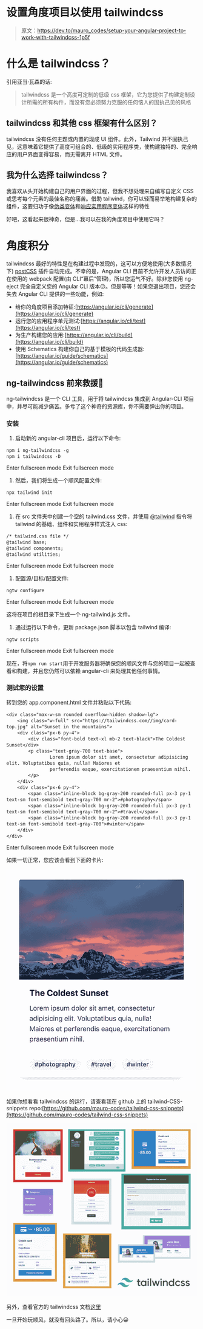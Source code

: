 # 设置角度项目以使用 tailwindcss

> 原文：<https://dev.to/mauro_codes/setup-your-angular-project-to-work-with-tailwindcss-1p5f>

# 什么是 tailwindcss？

引用亚当·瓦森的话:

> tailwindcss 是一个高度可定制的低级 css 框架，它为您提供了构建定制设计所需的所有构件，而没有您必须努力克服的任何恼人的固执己见的风格

## tailwindcss 和其他 css 框架有什么区别？

tailwindcss 没有任何主题或内置的现成 UI 组件。此外，Tailwind 并不固执己见，这意味着它提供了高度可组合的、低级的实用程序类，使构建独特的、完全响应的用户界面变得容易，而无需离开 HTML 文件。

## 我为什么选择 tailwindcss？

我喜欢从头开始构建自己的用户界面的过程，但我不想处理来自编写自定义 CSS 或思考每个元素的最佳名称的痛苦。借助 tailwind，你可以轻而易举地构建复杂的组件，这要归功于像[伪类变体](https://tailwindcss.com/docs/pseudo-class-variants)和[响应实用程序变体](https://tailwindcss.com/docs/responsive-design)这样的特性

好吧，这看起来很神奇，但是...我可以在我的角度项目中使用它吗？

# 角度积分

tailwindcss 最好的特性是在构建过程中发现的，这可以方便地使用(大多数情况下) [postCSS](https://postcss.org/) 插件自动完成。不幸的是，Angular CLI 目前不允许开发人员访问正在使用的 webpack 配置(由 CLI“幕后”管理)，所以您运气不好。除非您使用 ng-eject 完全自定义您的 Angular CLI 版本😖。但是等等！如果您退出项目，您还会失去 Angular CLI 提供的一些功能，例如:

*   给你的角度项目添加特征:[https://angular.io/cli/generate](https://angular.io/cli/generate)
*   运行您的应用程序单元测试:[https://angular.io/cli/test](https://angular.io/cli/test)
*   为生产构建您的应用:[https://angular.io/cli/build](https://angular.io/cli/build)
*   使用 Schematics 构建你自己的基于模板的代码生成器:[https://angular.io/guide/schematics](https://angular.io/guide/schematics)

## ng-tailwindcss 前来救援👀

ng-tailwindcss 是一个 CLI 工具，用于将 tailwindcss 集成到 Angular-CLI 项目中，并尽可能减少痛苦。多亏了这个神奇的资源库，你不需要弹出你的项目。

### 安装

1.  启动新的 angular-cli 项目后，运行以下命令:

```
npm i ng-tailwindcss -g
npm i tailwindcss -D 
```

Enter fullscreen mode Exit fullscreen mode

1.  然后，我们将生成一个顺风配置文件:

```
npx tailwind init 
```

Enter fullscreen mode Exit fullscreen mode

1.  在 src 文件夹中创建一个空的 tailwind.css 文件，并使用 [@tailwind](https://dev.to/tailwind) 指令将 tailwind 的基础、组件和实用程序样式注入 css:

```
/* tailwind.css file */
@tailwind base;
@tailwind components;
@tailwind utilities; 
```

Enter fullscreen mode Exit fullscreen mode

1.  配置源/目标/配置文件:

```
ngtw configure 
```

Enter fullscreen mode Exit fullscreen mode

这将在项目的根目录下生成一个 ng-tailwind.js 文件。

1.  通过运行以下命令，更新 package.json 脚本以包含 tailwind 编译:

```
ngtw scripts 
```

Enter fullscreen mode Exit fullscreen mode

现在，将`npm run start`用于开发服务器将确保您的顺风文件与您的项目一起被查看和构建，并且您仍然可以依赖 angular-cli 来处理其他任何事情。

### 测试您的设置

转到您的 app.component.html 文件并粘贴以下代码:

```
<div class="max-w-sm rounded overflow-hidden shadow-lg">
    <img class="w-full" src="https://tailwindcss.com//img/card-top.jpg" alt="Sunset in the mountains">
    <div class="px-6 py-4">
        <div class="font-bold text-xl mb-2 text-black">The Coldest Sunset</div>
        <p class="text-gray-700 text-base">
                Lorem ipsum dolor sit amet, consectetur adipisicing elit. Voluptatibus quia, nulla! Maiores et
                perferendis eaque, exercitationem praesentium nihil.
        </p>
    </div>
    <div class="px-6 py-4">
        <span class="inline-block bg-gray-200 rounded-full px-3 py-1 text-sm font-semibold text-gray-700 mr-2">#photography</span>
        <span class="inline-block bg-gray-200 rounded-full px-3 py-1 text-sm font-semibold text-gray-700 mr-2">#travel</span>
        <span class="inline-block bg-gray-200 rounded-full px-3 py-1 text-sm font-semibold text-gray-700">#winter</span>
    </div>
</div> 
```

Enter fullscreen mode Exit fullscreen mode

如果一切正常，您应该会看到下面的卡片:

[![tailwindcss example card](img/a19b24aa04fddbdf0c97449e5ff149e7.png)](https://res.cloudinary.com/practicaldev/image/fetch/s--olYVn1ma--/c_limit%2Cf_auto%2Cfl_progressive%2Cq_auto%2Cw_880/https://i.imgur.com/gG64zco.png)

如果你想看看 tailwindcss 的运行，请查看我在 github 上的 tailwind-CSS-snippets repo:[https://github.com/mauro-codes/tailwind-css-snippets](https://github.com/mauro-codes/tailwind-css-snippets)

[![tailwindcss snippets](img/709052363cd07bfbdfbe1f96f2cadcff.png)](https://res.cloudinary.com/practicaldev/image/fetch/s--j-ghqloa--/c_limit%2Cf_auto%2Cfl_progressive%2Cq_auto%2Cw_880/https://imgur.com/6xnlwfj.png)

另外，查看官方的 tailwindcss 文档[这里](https://tailwindcss.com/docs/installation)

一旦开始玩顺风，就没有回头路了。所以，请小心😀